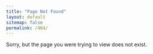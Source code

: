 ```yaml
---
title: "Page Not Found"
layout: default
sitemap: false
permalink: /404/
---
```


Sorry, but the page you were trying to view does not exist.
